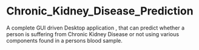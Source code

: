 # Chronic_Kidney_Disease_Prediction
A complete GUI driven Desktop application , that can predict whether a person is suffering from Chronic Kidney Disease or not using various components found in a persons blood sample.

